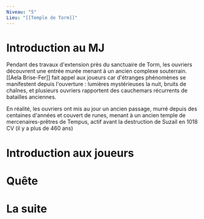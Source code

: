 ```yaml
---
Niveau: "5"
Lieu: "[[Temple de Torm]]"
---
```

# Introduction au MJ

Pendant des travaux d'extension près du sanctuaire de Torm, les ouvriers découvrent une entrée murée menant à un ancien complexe souterrain. [[Aela Brise-Fer]] fait appel aux joueurs car d'étranges phénomènes se manifestent depuis l'ouverture : lumières mystérieuses la nuit, bruits de chaînes, et plusieurs ouvriers rapportent des cauchemars récurrents de batailles anciennes.

En réalité, les ouvriers ont mis au jour un ancien passage, murré depuis des centaines d'années et couvert de runes, menant à un ancien temple de mercenaires-prêtres de Tempus, actif avant la destruction de Suzail en 1018 CV (il y a plus de 460 ans)

# Introduction aux joueurs

# Quête

# La suite

